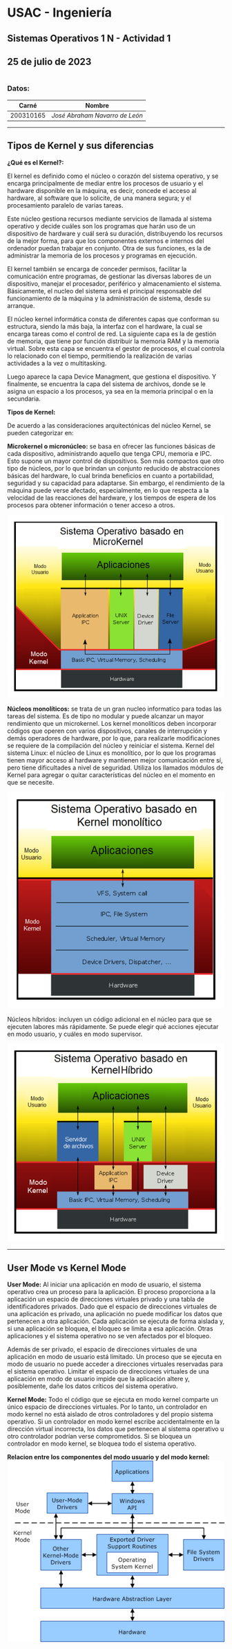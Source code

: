 # USAC - Ingeniería
## Sistemas Operativos 1 N - Actividad 1 
## 25 de julio de 2023
#
### Datos:

| Carné    | Nombre    |
|---------- |---------- |   
| 200310165 | *José Abraham Navarro de León*  |

<!-- Jose -->
---
## Tipos de Kernel y sus diferencias
**¿Qué es el Kernel?:**

El kernel es definido como el núcleo o corazón del sistema operativo, y se encarga principalmente de mediar entre los procesos de usuario y el hardware disponible en la máquina, es decir, concede el acceso al hardware, al software que lo solicite, de una manera segura; y el procesamiento paralelo de varias tareas.

Este núcleo gestiona recursos mediante servicios de llamada al sistema operativo y decide cuáles son los programas que harán uso de un dispositivo de hardware y cuál será su duración, distribuyendo los recursos de la mejor forma, para que los componentes externos e internos del ordenador puedan trabajar en conjunto. Otra de sus funciones, es la de administrar la memoria de los procesos y programas en ejecución.

El kernel también se encarga de conceder permisos, facilitar la comunicación entre programas, de gestionar las diversas labores de un dispositivo, manejar el procesador, periférico y almacenamiento el sistema. Básicamente, el nucleo del sistema será el principal responsable del funcionamiento de la máquina y la administración de sistema, desde su arranque.

El núcleo kernel informática consta de diferentes capas que conforman su estructura, siendo la más baja, la interfaz con el hardware, la cual se encarga tareas como el control de red. La siguiente capa es la de gestión de memoria, que tiene por función distribuir la memoria RAM y la memoria virtual. Sobre esta capa se encuentra el gestor de procesos, el cual controla lo relacionado con el tiempo, permitiendo la realización de varias actividades a la vez o multitasking.

Luego aparece la capa Device Managment, que gestiona el dispositivo. Y finalmente, se encuentra la capa del sistema de archivos, donde se le asigna un espacio a los procesos, ya sea en la memoria principal o en la secundaria.

**Tipos de Kernel:**

De acuerdo a las consideraciones arquitectónicas del núcleo Kernel, se pueden categorizar en:

**Microkernel o micronúcleo:** se basa en ofrecer las funciones básicas de cada dispositivo, administrando aquello que tenga CPU, memoria e IPC. Esto supone un mayor control de dispositivos. Son más compactos que otro tipo de núcleos, por lo que brindan un conjunto reducido de abstracciones básicas del hardware, lo cual brinda beneficios en cuanto a portabilidad, seguridad y su capacidad para adaptarse. Sin embargo, el rendimiento de la máquina puede verse afectado, especialmente, en lo que respecta a la velocidad de las reacciones del hardware, y los tiempos de espera de los procesos para obtener información o tener acceso a otros.

![image](Media/microkernel.png)

**Núcleos monolíticos:** se trata de un gran nucleo informatico para todas las tareas del sistema. Es de tipo no modular y puede alcanzar un mayor rendimiento que un microkernel. Los kernel monolíticos deben incorporar códigos que operen con varios dispositivos, canales de interrupción y demás operadores de hardware, por lo que, para realizarle modificaciones se requiere de la compilación del núcleo y reiniciar el sistema.
Kernel del sistema Linux: el núcleo de Linux es monolítico, por lo que los programas tienen mayor acceso al hardware y mantienen mejor comunicación entre sí, pero tiene dificultades a nivel de seguridad. Utiliza los llamados módulos de Kernel para agregar o quitar características del núcleo en el momento en que se necesite.

![image](Media/monolitico.png)

Núcleos híbridos: incluyen un código adicional en el núcleo para que se ejecuten labores más rápidamente. Se puede elegir qué acciones ejecutar en modo usuario, y cuáles en modo supervisor.


![image](Media/hibrido.png)

---
## User Mode vs Kernel Mode 

**User Mode:**
Al iniciar una aplicación en modo de usuario, el sistema operativo crea un proceso para la aplicación. El proceso proporciona a la aplicación un espacio de direcciones virtuales privado y una tabla de identificadores privados. Dado que el espacio de direcciones virtuales de una aplicación es privado, una aplicación no puede modificar los datos que pertenecen a otra aplicación. Cada aplicación se ejecuta de forma aislada y, si una aplicación se bloquea, el bloqueo se limita a esa aplicación. Otras aplicaciones y el sistema operativo no se ven afectados por el bloqueo.

Además de ser privado, el espacio de direcciones virtuales de una aplicación en modo de usuario está limitado. Un proceso que se ejecuta en modo de usuario no puede acceder a direcciones virtuales reservadas para el sistema operativo. Limitar el espacio de direcciones virtuales de una aplicación en modo de usuario impide que la aplicación altere y, posiblemente, dañe los datos críticos del sistema operativo.

**Kernel Mode:**
Todo el código que se ejecuta en modo kernel comparte un único espacio de direcciones virtuales. Por lo tanto, un controlador en modo kernel no está aislado de otros controladores y del propio sistema operativo. Si un controlador en modo kernel escribe accidentalmente en la dirección virtual incorrecta, los datos que pertenecen al sistema operativo u otro controlador podrían verse comprometidos. Si se bloquea un controlador en modo kernel, se bloquea todo el sistema operativo.

**Relacion entre los componentes del modo usuario y del modo kernel:**
![image](Media/user-kernel-mode.png)

